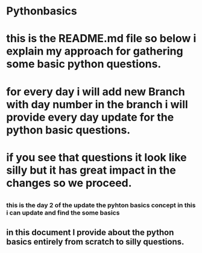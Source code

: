 # Pythonbasics
# this is the README.md file so below i explain my approach for gathering some basic python questions.

# for every day i will add new Branch with day number in the branch i will provide every day update for the python basic questions.

# if you see that questions it look like silly but it has great impact in the changes so we proceed.


######
### this is the day 2 of the update the pyhton basics concept in this i can update and find the some basics 

## in this document I provide about the python basics entirely from scratch to silly questions.
